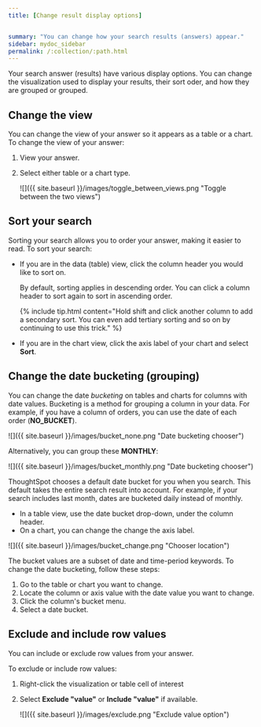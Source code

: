 ```yaml
---
title: [Change result display options]


summary: "You can change how your search results (answers) appear."
sidebar: mydoc_sidebar
permalink: /:collection/:path.html
---
```

Your search answer (results) have various display options. You can change the
visualization used to display your results, their sort oder, and how they are
grouped or grouped.

## Change the view

You can change the view of your answer so it appears as a table or a chart. To
change the view of your answer:

1. View your answer.
2. Select either table or a chart type.

   ![]({{ site.baseurl }}/images/toggle_between_views.png "Toggle between the two views")

## Sort your search

Sorting your search allows you to order your answer, making it easier to read.
To sort your search:

* If you are in the data (table) view, click the column header you would like to sort on.

   By default, sorting applies in descending order. You can click a column header to sort again to sort in ascending order.

   {% include tip.html content="Hold shift and click another column to add a secondary sort. You can even add tertiary sorting and so on by continuing to use this trick." %}

* If you are in the chart view, click the axis label of your chart and select **Sort**.


## Change the date bucketing (grouping)

You can change the date _bucketing_ on tables and charts for columns with date
values.  Bucketing is a method for grouping a column in your data. For example,
if you have a column of orders, you can use the date of each order
(**NO_BUCKET**).

![]({{ site.baseurl }}/images/bucket_none.png "Date bucketing chooser")

Alternatively, you can group these **MONTHLY**:

![]({{ site.baseurl }}/images/bucket_monthly.png "Date bucketing chooser")

ThoughtSpot chooses a default date bucket for you when you search. This default
takes the entire search result into account. For example, if your search
includes last month, dates are bucketed daily instead of monthly.

* In a table view, use the date bucket drop-down, under the column header.
* On a chart, you can change the change the axis label.

![]({{ site.baseurl }}/images/bucket_change.png "Chooser location")


The bucket values are a subset of date and time-period keywords. To change the date bucketing, follow these steps:

1. Go to the table or chart you want to change.
2. Locate the column or axis value with the date value you want to change.
3. Click the column's bucket menu.
4. Select a date bucket.


## Exclude and include row values

You can include or exclude row values from your answer.

To exclude or include row values:

1. Right-click the visualization or table cell of interest
2. Select **Exclude "value"** or **Include "value"** if available.

     ![]({{ site.baseurl }}/images/exclude.png "Exclude value option")
